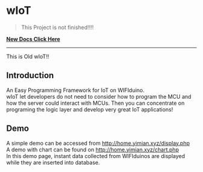 # wIoT
>This Project is not finished!!!!

[**New Docs Click Here**](https://wiot.eee.dog)

---------------------------------------------
This is Old wIoT!!

## Introduction
An Easy Programming Framework for IoT on WIFIduino.<br/>
wIoT let developers do not need to consider how to program the MCU and how the server could interact with MCUs. Then you can concentrate on programing the logic layer and develop very great IoT applications!  

## Demo
A simple demo can be accessed from http://home.yimian.xyz/display.php</br>
A demo with chart can be found on http://home.yimian.xyz/chart.php</br>
In this demo page, instant data collected from WIFIduinos are displayed while they are inserted into database.</br>

